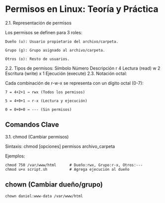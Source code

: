 # Permisos en Linux: Teoría y Práctica
2.1. Representación de permisos

Los permisos se definen para 3 roles:

    Dueño (u): Usuario propietario del archivo/carpeta.

    Grupo (g): Grupo asignado al archivo/carpeta.

    Otros (o): Resto de usuarios.

2.2. Tipos de permisos:
Símbolo	Número	Descripción
r	4	Lectura (read)
w	2	Escritura (write)
x	1	Ejecución (execute)
2.3. Notación octal:

Cada combinación de r-w-x se representa con un dígito octal (0-7):

    7 = 4+2+1 → rwx (Todos los permisos)

    5 = 4+0+1 → r-x (Lectura y ejecución)

    0 = 0+0+0 → --- (Sin permisos)

## Comandos Clave
3.1. chmod (Cambiar permisos)

Sintaxis:
chmod [opciones] permisos archivo_carpeta

Ejemplos:

    chmod 750 /var/www/html      # Dueño:rwx, Grupo:r-x, Otros:---
    chmod u+x script.sh          # Agrega ejecución al dueño

## chown (Cambiar dueño/grupo)

    chown daniel:www-data /var/www/html
